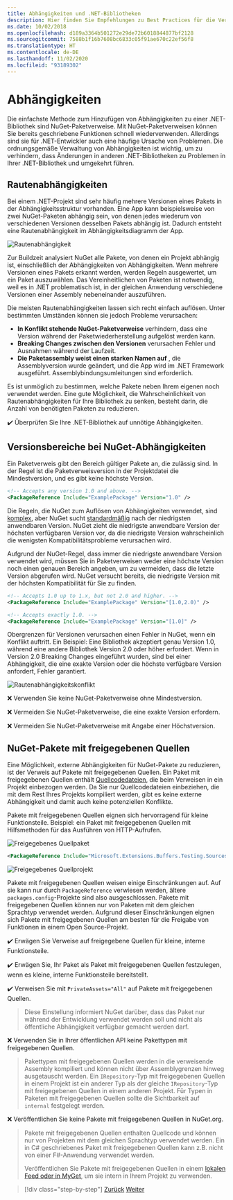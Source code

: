 ```yaml
---
title: Abhängigkeiten und .NET-Bibliotheken
description: Hier finden Sie Empfehlungen zu Best Practices für die Verwaltung von NuGet-Abhängigkeiten in .NET-Bibliotheken.
ms.date: 10/02/2018
ms.openlocfilehash: d189a3364b501272e29de72b6018844877bf2128
ms.sourcegitcommit: 7588b1f16b7608bc6833c05f91ae670c22ef56f8
ms.translationtype: HT
ms.contentlocale: de-DE
ms.lasthandoff: 11/02/2020
ms.locfileid: "93189302"
---
```

# <a name="dependencies"></a>Abhängigkeiten

Die einfachste Methode zum Hinzufügen von Abhängigkeiten zu einer .NET-Bibliothek sind NuGet-Paketverweise. Mit NuGet-Paketverweisen können Sie bereits geschriebene Funktionen schnell wiederverwenden. Allerdings sind sie für .NET-Entwickler auch eine häufige Ursache von Problemen. Die ordnungsgemäße Verwaltung von Abhängigkeiten ist wichtig, um zu verhindern, dass Änderungen in anderen .NET-Bibliotheken zu Problemen in Ihrer .NET-Bibliothek und umgekehrt führen.

## <a name="diamond-dependencies"></a>Rautenabhängigkeiten

Bei einem .NET-Projekt sind sehr häufig mehrere Versionen eines Pakets in der Abhängigkeitsstruktur vorhanden. Eine App kann beispielsweise von zwei NuGet-Paketen abhängig sein, von denen jedes wiederum von verschiedenen Versionen desselben Pakets abhängig ist. Dadurch entsteht eine Rautenabhängigkeit im Abhängigkeitsdiagramm der App.

![Rautenabhängigkeit](./media/dependencies/diamond-dependency.png "Rautenabhängigkeit")

Zur Buildzeit analysiert NuGet alle Pakete, von denen ein Projekt abhängig ist, einschließlich der Abhängigkeiten von Abhängigkeiten. Wenn mehrere Versionen eines Pakets erkannt werden, werden Regeln ausgewertet, um ein Paket auszuwählen. Das Vereinheitlichen von Paketen ist notwendig, weil es in .NET problematisch ist, in der gleichen Anwendung verschiedene Versionen einer Assembly nebeneinander auszuführen.

Die meisten Rautenabhängigkeiten lassen sich recht einfach auflösen. Unter bestimmten Umständen können sie jedoch Probleme verursachen:

- **In Konflikt stehende NuGet-Paketverweise** verhindern, dass eine Version während der Paketwiederherstellung aufgelöst werden kann.
- **Breaking Changes zwischen den Versionen** verursachen Fehler und Ausnahmen während der Laufzeit.
- **Die Paketassembly weist einen starken Namen auf** , die Assemblyversion wurde geändert, und die App wird im .NET Framework ausgeführt. Assemblybindungsumleitungen sind erforderlich.

Es ist unmöglich zu bestimmen, welche Pakete neben Ihrem eigenen noch verwendet werden. Eine gute Möglichkeit, die Wahrscheinlichkeit von Rautenabhängigkeiten für Ihre Bibliothek zu senken, besteht darin, die Anzahl von benötigten Paketen zu reduzieren.

✔️ Überprüfen Sie Ihre .NET-Bibliothek auf unnötige Abhängigkeiten.

## <a name="nuget-dependency-version-ranges"></a>Versionsbereiche bei NuGet-Abhängigkeiten

Ein Paketverweis gibt den Bereich gültiger Pakete an, die zulässig sind. In der Regel ist die Paketverweisversion in der Projektdatei die Mindestversion, und es gibt keine höchste Version.

```xml
<!-- Accepts any version 1.0 and above. -->
<PackageReference Include="ExamplePackage" Version="1.0" />
```

Die Regeln, die NuGet zum Auflösen von Abhängigkeiten verwendet, sind [komplex](/nuget/consume-packages/dependency-resolution), aber NuGet sucht [standardmäßig](/nuget/consume-packages/install-use-packages-visual-studio#install-and-update-options) nach der niedrigsten anwendbaren Version. NuGet zieht die niedrigste anwendbare Version der höchsten verfügbaren Version vor, da die niedrigste Version wahrscheinlich die wenigsten Kompatibilitätsprobleme verursachen wird.

Aufgrund der NuGet-Regel, dass immer die niedrigste anwendbare Version verwendet wird, müssen Sie in Paketverweisen weder eine höchste Version noch einen genauen Bereich angeben, um zu vermeiden, dass die letzte Version abgerufen wird. NuGet versucht bereits, die niedrigste Version mit der höchsten Kompatibilität für Sie zu finden.

```xml
<!-- Accepts 1.0 up to 1.x, but not 2.0 and higher. -->
<PackageReference Include="ExamplePackage" Version="[1.0,2.0)" />

<!-- Accepts exactly 1.0. -->
<PackageReference Include="ExamplePackage" Version="[1.0]" />
```

Obergrenzen für Versionen verursachen einen Fehler in NuGet, wenn ein Konflikt auftritt. Ein Beispiel: Eine Bibliothek akzeptiert genau Version 1.0, während eine andere Bibliothek Version 2.0 oder höher erfordert. Wenn in Version 2.0 Breaking Changes eingeführt wurden, sind bei einer Abhängigkeit, die eine exakte Version oder die höchste verfügbare Version anfordert, Fehler garantiert.

![Rautenabhängigkeitskonflikt](./media/dependencies/diamond-dependency-conflict.png "Rautenabhängigkeitskonflikt")

❌ Verwenden Sie keine NuGet-Paketverweise ohne Mindestversion.

❌ Vermeiden Sie NuGet-Paketverweise, die eine exakte Version erfordern.

❌ Vermeiden Sie NuGet-Paketverweise mit Angabe einer Höchstversion.

## <a name="nuget-shared-source-packages"></a>NuGet-Pakete mit freigegebenen Quellen

Eine Möglichkeit, externe Abhängigkeiten für NuGet-Pakete zu reduzieren, ist der Verweis auf Pakete mit freigegebenen Quellen. Ein Paket mit freigegebenen Quellen enthält [Quellcodedateien](/nuget/reference/nuspec#including-content-files), die beim Verweisen in ein Projekt einbezogen werden. Da Sie nur Quellcodedateien einbeziehen, die mit dem Rest Ihres Projekts kompiliert werden, gibt es keine externe Abhängigkeit und damit auch keine potenziellen Konflikte.

Pakete mit freigegebenen Quellen eignen sich hervorragend für kleine Funktionsteile. Beispiel: ein Paket mit freigegebenen Quellen mit Hilfsmethoden für das Ausführen von HTTP-Aufrufen.

![Freigegebenes Quellpaket](./media/dependencies/shared-source-package.png "Freigegebenes Quellpaket")

```xml
<PackageReference Include="Microsoft.Extensions.Buffers.Testing.Sources" PrivateAssets="All" Version="1.0" />
```

![Freigegebenes Quellprojekt](./media/dependencies/shared-source-project.png "Freigegebenes Quellprojekt")

Pakete mit freigegebenen Quellen weisen einige Einschränkungen auf. Auf sie kann nur durch `PackageReference` verwiesen werden, ältere `packages.config`-Projekte sind also ausgeschlossen. Pakete mit freigegebenen Quellen können nur von Paketen mit dem gleichen Sprachtyp verwendet werden. Aufgrund dieser Einschränkungen eignen sich Pakete mit freigegebenen Quellen am besten für die Freigabe von Funktionen in einem Open Source-Projekt.

✔️ Erwägen Sie Verweise auf freigegebene Quellen für kleine, interne Funktionsteile.

✔️ Erwägen Sie, Ihr Paket als Paket mit freigegebenen Quellen festzulegen, wenn es kleine, interne Funktionsteile bereitstellt.

✔️ Verweisen Sie mit `PrivateAssets="All"` auf Pakete mit freigegebenen Quellen.

> Diese Einstellung informiert NuGet darüber, dass das Paket nur während der Entwicklung verwendet werden soll und nicht als öffentliche Abhängigkeit verfügbar gemacht werden darf.

❌ Verwenden Sie in Ihrer öffentlichen API keine Pakettypen mit freigegebenen Quellen.

> Pakettypen mit freigegebenen Quellen werden in die verweisende Assembly kompiliert und können nicht über Assemblygrenzen hinweg ausgetauscht werden. Ein `IRepository`-Typ mit freigegebenen Quellen in einem Projekt ist ein anderer Typ als der gleiche `IRepository`-Typ mit freigegebenen Quellen in einem anderen Projekt. Für Typen in Paketen mit freigegebenen Quellen sollte die Sichtbarkeit auf `internal` festgelegt werden.

❌ Veröffentlichen Sie keine Pakete mit freigegebenen Quellen in NuGet.org.

> Pakete mit freigegebenen Quellen enthalten Quellcode und können nur von Projekten mit dem gleichen Sprachtyp verwendet werden. Ein in C# geschriebenes Paket mit freigegebenen Quellen kann z.B. nicht von einer F#-Anwendung verwendet werden.
>
> Veröffentlichen Sie Pakete mit freigegebenen Quellen in einem [lokalen Feed oder in MyGet](./publish-nuget-package.md), um sie intern in Ihrem Projekt zu verwenden.

>[!div class="step-by-step"]
>[Zurück](nuget.md)
>[Weiter](sourcelink.md)
